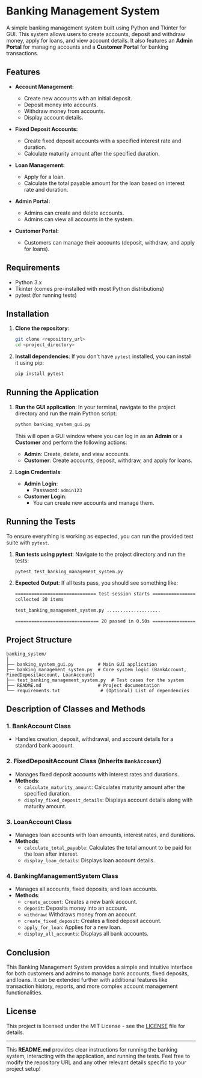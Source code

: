 
# Banking Management System

A simple banking management system built using Python and Tkinter for GUI. This system allows users to create accounts, deposit and withdraw money, apply for loans, and view account details. It also features an **Admin Portal** for managing accounts and a **Customer Portal** for banking transactions.

## Features
- **Account Management:**
  - Create new accounts with an initial deposit.
  - Deposit money into accounts.
  - Withdraw money from accounts.
  - Display account details.

- **Fixed Deposit Accounts:**
  - Create fixed deposit accounts with a specified interest rate and duration.
  - Calculate maturity amount after the specified duration.

- **Loan Management:**
  - Apply for a loan.
  - Calculate the total payable amount for the loan based on interest rate and duration.

- **Admin Portal:**
  - Admins can create and delete accounts.
  - Admins can view all accounts in the system.

- **Customer Portal:**
  - Customers can manage their accounts (deposit, withdraw, and apply for loans).

## Requirements

- Python 3.x
- Tkinter (comes pre-installed with most Python distributions)
- pytest (for running tests)

## Installation

1. **Clone the repository**:
   ```bash
   git clone <repository_url>
   cd <project_directory>
   ```

2. **Install dependencies**:
   If you don't have `pytest` installed, you can install it using pip:
   ```bash
   pip install pytest
   ```

## Running the Application

1. **Run the GUI application**:
   In your terminal, navigate to the project directory and run the main Python script:
   ```bash
   python banking_system_gui.py
   ```
   This will open a GUI window where you can log in as an **Admin** or a **Customer** and perform the following actions:
   - **Admin**: Create, delete, and view accounts.
   - **Customer**: Create accounts, deposit, withdraw, and apply for loans.

2. **Login Credentials**:
   - **Admin Login**: 
     - Password: `admin123`
   - **Customer Login**: 
     - You can create new accounts and manage them.

## Running the Tests

To ensure everything is working as expected, you can run the provided test suite with `pytest`.

1. **Run tests using pytest**:
   Navigate to the project directory and run the tests:
   ```bash
   pytest test_banking_management_system.py
   ```

2. **Expected Output**:
   If all tests pass, you should see something like:
   ```bash
   ============================== test session starts ==============================
   collected 20 items

   test_banking_management_system.py ....................                   [100%]

   =============================== 20 passed in 0.50s ==============================
   ```

## Project Structure

```
banking_system/
│
├── banking_system_gui.py         # Main GUI application
├── banking_management_system.py  # Core system logic (BankAccount, FixedDepositAccount, LoanAccount)
├── test_banking_management_system.py  # Test cases for the system
├── README.md                     # Project documentation
└── requirements.txt               # (Optional) List of dependencies
```

## Description of Classes and Methods

### 1. **BankAccount Class**
- Handles creation, deposit, withdrawal, and account details for a standard bank account.

### 2. **FixedDepositAccount Class** (Inherits `BankAccount`)
- Manages fixed deposit accounts with interest rates and durations.
- **Methods**:
  - `calculate_maturity_amount`: Calculates maturity amount after the specified duration.
  - `display_fixed_deposit_details`: Displays account details along with maturity amount.

### 3. **LoanAccount Class**
- Manages loan accounts with loan amounts, interest rates, and durations.
- **Methods**:
  - `calculate_total_payable`: Calculates the total amount to be paid for the loan after interest.
  - `display_loan_details`: Displays loan account details.

### 4. **BankingManagementSystem Class**
- Manages all accounts, fixed deposits, and loan accounts.
- **Methods**:
  - `create_account`: Creates a new bank account.
  - `deposit`: Deposits money into an account.
  - `withdraw`: Withdraws money from an account.
  - `create_fixed_deposit`: Creates a fixed deposit account.
  - `apply_for_loan`: Applies for a new loan.
  - `display_all_accounts`: Displays all bank accounts.

## Conclusion

This Banking Management System provides a simple and intuitive interface for both customers and admins to manage bank accounts, fixed deposits, and loans. It can be extended further with additional features like transaction history, reports, and more complex account management functionalities.

## License

This project is licensed under the MIT License - see the [LICENSE](LICENSE) file for details.

---

This **README.md** provides clear instructions for running the banking system, interacting with the application, and running the tests. Feel free to modify the repository URL and any other relevant details specific to your project setup!

